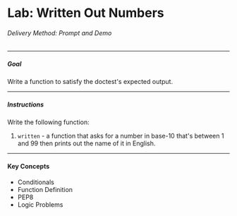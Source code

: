 # Lab: Written Out Numbers

###### Delivery Method: Prompt and Demo

--------------

##### Goal

Write a function to satisfy the doctest's expected output.


--------------------

##### Instructions

Write the following function:

1. `written` - a function that asks for a number in base-10 that's between 1 and 99 then prints out the name of it in English.


----------------------

#### Key Concepts

- Conditionals
- Function Definition
- PEP8
- Logic Problems
